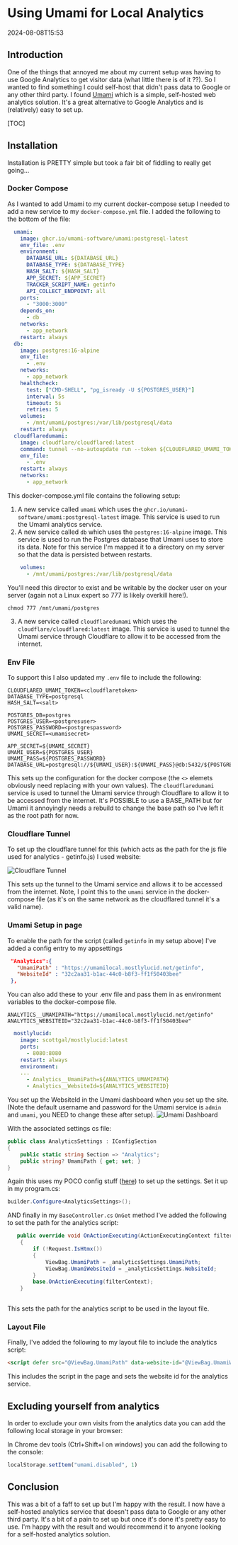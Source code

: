 ﻿# Using Umami for Local Analytics
<!--category-- ASP.NET, Umami -->
<datetime class="hidden">2024-08-08T15:53</datetime>
## Introduction
One of the things that annoyed me about my current setup was having to use Google Analytics to get visitor data (what little there is of it ??). So I wanted to find something I could self-host that didn't pass data to Google or any other third party. I found [Umami](https://umami.is/) which is a simple, self-hosted web analytics solution. It's a great alternative to Google Analytics and is (relatively) easy to set up.

[TOC]
## Installation
Installation is PRETTY simple but took a fair bit of fiddling to really get going...

### Docker Compose
As I wanted to add Umami to my current docker-compose setup I needed to add a new service to my `docker-compose.yml` file. I added the following to the bottom of the file:

```yaml
  umami:
    image: ghcr.io/umami-software/umami:postgresql-latest
    env_file: .env
    environment:
      DATABASE_URL: ${DATABASE_URL}
      DATABASE_TYPE: ${DATABASE_TYPE}
      HASH_SALT: ${HASH_SALT}
      APP_SECRET: ${APP_SECRET}
      TRACKER_SCRIPT_NAME: getinfo
      API_COLLECT_ENDPOINT: all
    ports:
      - "3000:3000"
    depends_on:
      - db
    networks:
      - app_network
    restart: always
  db:
    image: postgres:16-alpine
    env_file:
      - .env
    networks:
      - app_network
    healthcheck:
      test: ["CMD-SHELL", "pg_isready -U ${POSTGRES_USER}"]
      interval: 5s
      timeout: 5s
      retries: 5
    volumes:
      - /mnt/umami/postgres:/var/lib/postgresql/data
    restart: always
  cloudflaredumami:
    image: cloudflare/cloudflared:latest
    command: tunnel --no-autoupdate run --token ${CLOUDFLARED_UMAMI_TOKEN}
    env_file:
      - .env
    restart: always
    networks:
      - app_network


```

This docker-compose.yml file contains the following setup:

1. A new service called `umami` which uses the `ghcr.io/umami-software/umami:postgresql-latest` image. This service is used to run the Umami analytics service.
2. A new service called `db` which uses the `postgres:16-alpine` image. This service is used to run the Postgres database that Umami uses to store its data. 
Note for this service I'm mapped it to a directory on my server so that the data is persisted between restarts.

```yaml
    volumes:
      - /mnt/umami/postgres:/var/lib/postgresql/data
```
You'll need this director to exist and be writable by the docker user on your server (again not a Linux expert so 777 is likely overkill here!).

```shell
chmod 777 /mnt/umami/postgres
```
3. A new service called `cloudflaredumami` which uses the `cloudflare/cloudflared:latest` image. This service is used to tunnel the Umami service through Cloudflare to allow it to be accessed from the internet.

### Env File

To support this I also updated my `.env` file to include the following:

```shell
CLOUDFLARED_UMAMI_TOKEN=<cloudflaretoken>
DATABASE_TYPE=postgresql
HASH_SALT=<salt>

POSTGRES_DB=postgres
POSTGRES_USER=<postgresuser>
POSTGRES_PASSWORD=<postgrespassword>
UMAMI_SECRET=<umamisecret>

APP_SECRET=${UMAMI_SECRET}
UMAMI_USER=${POSTGRES_USER}
UMAMI_PASS=${POSTGRES_PASSWORD}
DATABASE_URL=postgresql://${UMAMI_USER}:${UMAMI_PASS}@db:5432/${POSTGRES_DB}
```

This sets up the configuration for the docker compose (the `<>` elemets obviously need replacing with your own values). The `cloudflaredumami` service is used to tunnel the Umami service through Cloudflare to allow it to be accessed from the internet. It's POSSIBLE to use a BASE_PATH but for Umami it annoyingly needs a rebuild to change the base path so I've left it as the root path for now.

### Cloudflare Tunnel
To set up the cloudflare tunnel for this (which acts as the path for the js file used for analytics - getinfo.js) I used website:

![Cloudflare Tunnel](umamisetup.png)

This sets up the tunnel to the Umami service and allows it to be accessed from the internet. Note, I point this to the `umami` service in the docker-compose file (as it's on the same network as the cloudflared tunnel it's a valid name).

### Umami Setup in page
To enable the path for the script (called `getinfo` in my setup above) I've added a config entry to my appsettings

```json
 "Analytics":{
   "UmamiPath" : "https://umamilocal.mostlylucid.net/getinfo",
   "WebsiteId" : "32c2aa31-b1ac-44c0-b8f3-ff1f50403bee"
 },
```
You can also add these to your .env file and pass them in as environment variables to the docker-compose file.

```shell
ANALYTICS__UMAMIPATH="https://umamilocal.mostlylucid.net/getinfo"
ANALYTICS_WEBSITEID="32c2aa31-b1ac-44c0-b8f3-ff1f50403bee"
```

```yaml
  mostlylucid:
    image: scottgal/mostlylucid:latest
    ports:
      - 8080:8080
    restart: always
    environment:
    ...
      - Analytics__UmamiPath=${ANALYTICS_UMAMIPATH}
      - Analytics__WebsiteId=${ANALYTICS_WEBSITEID}
```

You set up the WebsiteId in the Umami dashboard when you set up the site. (Note the default username and password for the Umami service is `admin` and `umami`, you NEED to change these after setup).
![Umami Dashboard](umamiaddwebsite.png)

With the associated settings cs file:
```csharp 
public class AnalyticsSettings : IConfigSection
{
    public static string Section => "Analytics";
    public string? UmamiPath { get; set; }
}
```

Again this uses my POCO config stuff ([here](/blog/addingidentityfreegoogleauth#configuring-google-auth-with-poco)) to set up the settings.
Set it up in my program.cs:

```csharp
builder.Configure<AnalyticsSettings>();
```

AND finally in my `BaseController.cs` `OnGet` method I've added the following to set the path for the analytics script:

```csharp
   public override void OnActionExecuting(ActionExecutingContext filterContext)
    {
        if (!Request.IsHtmx())
        {
            ViewBag.UmamiPath = _analyticsSettings.UmamiPath;
            ViewBag.UmamiWebsiteId = _analyticsSettings.WebsiteId;
        }
        base.OnActionExecuting(filterContext);
    }
    
```

This sets the path for the analytics script to be used in the layout file.

### Layout File
Finally, I've added the following to my layout file to include the analytics script:

```html
<script defer src="@ViewBag.UmamiPath" data-website-id="@ViewBag.UmamiWebsiteId"></script>
```

This includes the script in the page and sets the website id for the analytics service.

## Excluding yourself from analytics
In order to exclude your own visits from the analytics data you can add the following local storage in your browser:

In Chrome dev tools (Ctrl+Shift+I on windows) you can add the following to the console:

```javascript
localStorage.setItem("umami.disabled", 1)
```
## Conclusion
This was a bit of a faff to set up but I'm happy with the result. I now have a self-hosted analytics service that doesn't pass data to Google or any other third party. It's a bit of a pain to set up but once it's done it's pretty easy to use. I'm happy with the result and would recommend it to anyone looking for a self-hosted analytics solution.